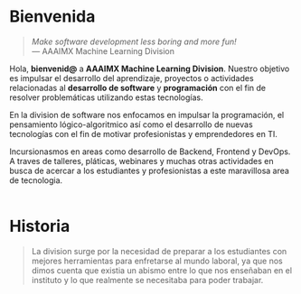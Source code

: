 

# Bienvenida

> _Make software development less boring and more fun!_ <br> 
> &mdash; AAAIMX Machine Learning Division

Hola, **bienvenid@** a **AAAIMX Machine Learning Division**.
Nuestro objetivo es impulsar el desarrollo del aprendizaje, proyectos o actividades relacionadas al **desarrollo de software** y **programación** con el fin de resolver problemáticas utilizando estas tecnologías.

En la division de software nos enfocamos en impulsar la programación, el pensamiento lógico-algoritmico así como el desarrollo de nuevas tecnologías con el fin de motivar profesionistas y emprendedores en TI.

Incursionasmos en areas como desarrollo de Backend, Frontend y DevOps. A traves de talleres, pláticas, webinares y muchas otras actividades en busca de acercar a los estudiantes y profesionistas a este maravillosa area de tecnologia.
<br><br>

# Historia

> La division surge por la necesidad de preparar a los estudiantes con mejores herramientas para enfretarse al mundo laboral, ya que nos dimos cuenta que existia un abismo entre lo que nos enseñaban en el instituto y lo que realmente se necesitaba para poder trabajar.

<br>
<timeline/>




